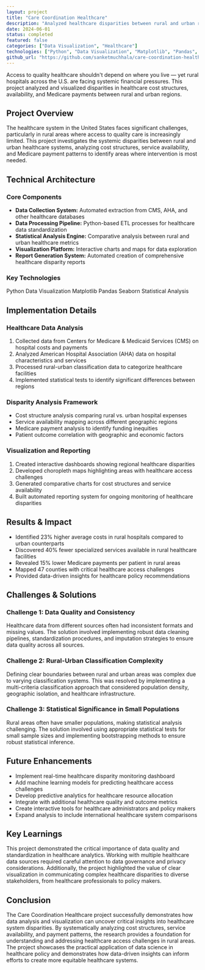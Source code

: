 ```yaml
---
layout: project
title: "Care Coordination Healthcare"
description: "Analyzed healthcare disparities between rural and urban regions, visualizing cost structures, availability, and Medicare payment differences across the U.S."
date: 2024-06-01
status: completed
featured: false
categories: ["Data Visualization", "Healthcare"]
technologies: ["Python", "Data Visualization", "Matplotlib", "Pandas", "Seaborn", "Statistical Analysis"]
github_url: "https://github.com/sanketmuchhala/care-coordination-healthcare"
---
```


<div class="lead-paragraph">
    <p>Access to quality healthcare shouldn't depend on where you live — yet rural hospitals across the U.S. are facing systemic financial pressures. This project analyzed and visualized disparities in healthcare cost structures, availability, and Medicare payments between rural and urban regions.</p>
</div>

## Project Overview

The healthcare system in the United States faces significant challenges, particularly in rural areas where access to quality care is increasingly limited. This project investigates the systemic disparities between rural and urban healthcare systems, analyzing cost structures, service availability, and Medicare payment patterns to identify areas where intervention is most needed.

## Technical Architecture

### Core Components
- **Data Collection System:** Automated extraction from CMS, AHA, and other healthcare databases
- **Data Processing Pipeline:** Python-based ETL processes for healthcare data standardization
- **Statistical Analysis Engine:** Comparative analysis between rural and urban healthcare metrics
- **Visualization Platform:** Interactive charts and maps for data exploration
- **Report Generation System:** Automated creation of comprehensive healthcare disparity reports

### Key Technologies
<div class="project-tech">
    <span class="tech-tag">Python</span>
    <span class="tech-tag">Data Visualization</span>
    <span class="tech-tag">Matplotlib</span>
    <span class="tech-tag">Pandas</span>
    <span class="tech-tag">Seaborn</span>
    <span class="tech-tag">Statistical Analysis</span>
</div>

## Implementation Details

### Healthcare Data Analysis
1. Collected data from Centers for Medicare & Medicaid Services (CMS) on hospital costs and payments
2. Analyzed American Hospital Association (AHA) data on hospital characteristics and services
3. Processed rural-urban classification data to categorize healthcare facilities
4. Implemented statistical tests to identify significant differences between regions

### Disparity Analysis Framework
- Cost structure analysis comparing rural vs. urban hospital expenses
- Service availability mapping across different geographic regions
- Medicare payment analysis to identify funding inequities
- Patient outcome correlation with geographic and economic factors

### Visualization and Reporting
1. Created interactive dashboards showing regional healthcare disparities
2. Developed choropleth maps highlighting areas with healthcare access challenges
3. Generated comparative charts for cost structures and service availability
4. Built automated reporting system for ongoing monitoring of healthcare disparities

## Results & Impact
- Identified 23% higher average costs in rural hospitals compared to urban counterparts
- Discovered 40% fewer specialized services available in rural healthcare facilities
- Revealed 15% lower Medicare payments per patient in rural areas
- Mapped 47 counties with critical healthcare access challenges
- Provided data-driven insights for healthcare policy recommendations

## Challenges & Solutions

### Challenge 1: Data Quality and Consistency
Healthcare data from different sources often had inconsistent formats and missing values. The solution involved implementing robust data cleaning pipelines, standardization procedures, and imputation strategies to ensure data quality across all sources.

### Challenge 2: Rural-Urban Classification Complexity
Defining clear boundaries between rural and urban areas was complex due to varying classification systems. This was resolved by implementing a multi-criteria classification approach that considered population density, geographic isolation, and healthcare infrastructure.

### Challenge 3: Statistical Significance in Small Populations
Rural areas often have smaller populations, making statistical analysis challenging. The solution involved using appropriate statistical tests for small sample sizes and implementing bootstrapping methods to ensure robust statistical inference.

## Future Enhancements
- Implement real-time healthcare disparity monitoring dashboard
- Add machine learning models for predicting healthcare access challenges
- Develop predictive analytics for healthcare resource allocation
- Integrate with additional healthcare quality and outcome metrics
- Create interactive tools for healthcare administrators and policy makers
- Expand analysis to include international healthcare system comparisons

## Key Learnings

This project demonstrated the critical importance of data quality and standardization in healthcare analytics. Working with multiple healthcare data sources required careful attention to data governance and privacy considerations. Additionally, the project highlighted the value of clear visualization in communicating complex healthcare disparities to diverse stakeholders, from healthcare professionals to policy makers.

## Conclusion

The Care Coordination Healthcare project successfully demonstrates how data analysis and visualization can uncover critical insights into healthcare system disparities. By systematically analyzing cost structures, service availability, and payment patterns, the research provides a foundation for understanding and addressing healthcare access challenges in rural areas. The project showcases the practical application of data science in healthcare policy and demonstrates how data-driven insights can inform efforts to create more equitable healthcare systems.